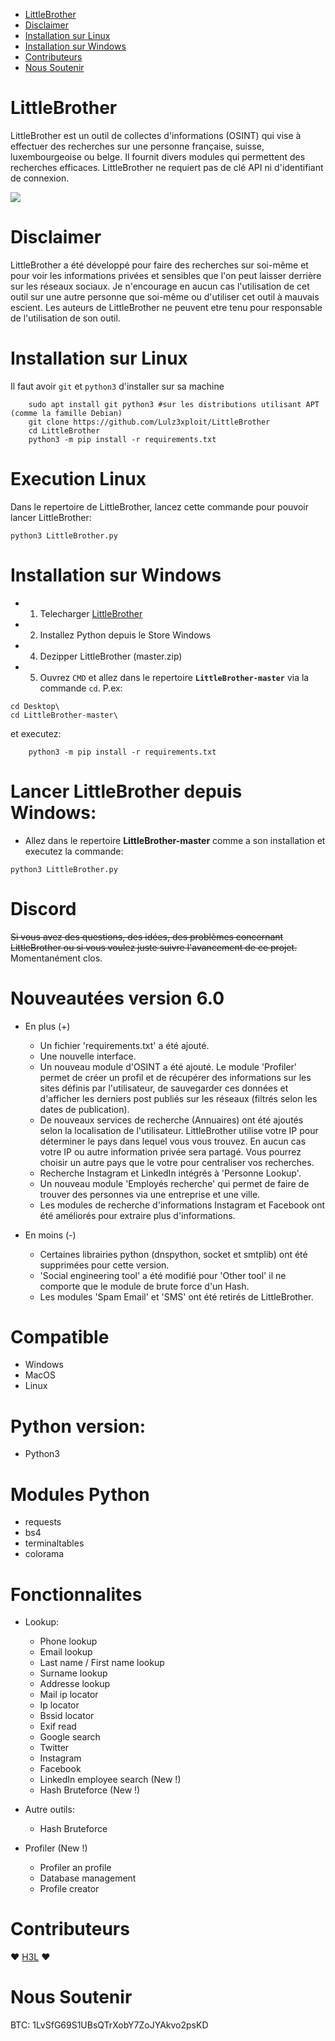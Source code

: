 * [LittleBrother](#LittleBrother)
* [Disclaimer](#Disclaimer)
* [Installation sur Linux](#Installation-sur-Linux)
* [Installation sur Windows](#Installation-sur-Windows)
* [Contributeurs](#Contributeurs)
* [Nous Soutenir](#Nous-Soutenir)

LittleBrother
=

LittleBrother est un outil de collectes d'informations (OSINT) qui vise à effectuer des recherches sur une personne française, suisse, luxembourgeoise ou belge. Il fournit divers modules qui permettent des recherches efficaces. LittleBrother ne requiert pas de clé API ni d'identifiant de connexion.

![](https://i.ibb.co/YdvfVPw/Capture.png)

Disclaimer
=
LittleBrother a été développé pour faire des recherches sur soi-même et pour voir les informations privées et sensibles que l'on peut laisser derrière sur les réseaux sociaux. Je n'encourage en aucun cas l'utilisation de cet outil sur une autre personne que soi-même ou d'utiliser cet outil à mauvais escient. Les auteurs de LittleBrother ne peuvent etre tenu pour responsable de l'utilisation de son outil.


Installation sur Linux
=
Il faut avoir `git` et `python3` d'installer sur sa machine
```
    sudo apt install git python3 #sur les distributions utilisant APT (comme la famille Debian)
    git clone https://github.com/Lulz3xploit/LittleBrother
    cd LittleBrother
    python3 -m pip install -r requirements.txt
```    

Execution Linux
=
Dans le repertoire de LittleBrother, lancez cette commande pour pouvoir lancer LittleBrother:
```
python3 LittleBrother.py
```

Installation sur Windows
=
- 1. Telecharger [LittleBrother](https://github.com/lulz3xploit/LittleBrother/archive/master.zip)
- 2. Installez Python depuis le Store Windows
- 4. Dezipper LittleBrother (master.zip)
- 5. Ouvrez `CMD` et allez dans le repertoire **`LittleBrother-master`** via la commande `cd`.
     P.ex: 
```
cd Desktop\
cd LittleBrother-master\
``` 
et executez:
```
    python3 -m pip install -r requirements.txt
```

Lancer LittleBrother depuis Windows:
=
- Allez dans le repertoire **LittleBrother-master** comme a son installation et executez la commande: 
```
python3 LittleBrother.py
```

Discord
=
~~Si vous avez des questions, des idées, des problèmes concernant LittleBrother ou si vous voulez juste suivre l'avancement de ce projet.~~
Momentanément clos.

Nouveautées version 6.0
=
- En plus (+)
	- Un fichier 'requirements.txt' a été ajouté.
	- Une nouvelle interface.
	- Un nouveau module d'OSINT a été ajouté. Le module 'Profiler' permet de créer un profil et de récupérer des informations sur les sites définis par l'utilisateur, de sauvegarder ces données et d'afficher les derniers post publiés sur les réseaux (filtrés selon les dates de publication).
	- De nouveaux services de recherche (Annuaires) ont été ajoutés selon la localisation de l'utilisateur. LittleBrother utilise votre IP pour déterminer le pays dans lequel vous vous trouvez. En aucun cas votre IP ou autre information privée sera partagé. Vous pourrez choisir un autre pays que le votre pour centraliser vos recherches.
	- Recherche Instagram et LinkedIn intégrés à 'Personne Lookup'.
	- Un nouveau module 'Employés recherche' qui permet de faire de trouver des personnes via une entreprise et une ville.
	- Les modules de recherche d'informations Instagram et Facebook ont été améliorés pour extraire plus d'informations.  

- En moins (-)
	- Certaines librairies python (dnspython, socket et smtplib) ont été supprimées pour cette version.
	- 'Social engineering tool' a été modifié pour 'Other tool' il ne comporte que le module de brute force d'un Hash.
	- Les modules 'Spam Email' et 'SMS' ont été retirés de LittleBrother.


Compatible
=
- Windows
- MacOS
- Linux

Python version:
=
- Python3

Modules Python
=
- requests
- bs4
- terminaltables
- colorama

Fonctionnalites
=
 - Lookup:
	- Phone lookup
	- Email lookup
	- Last name / First name lookup
	- Surname lookup
	- Addresse lookup
	- Mail ip locator
	- Ip locator
	- Bssid locator
	- Exif read
	- Google search
	- Twitter
	- Instagram
	- Facebook
	- LinkedIn employee search (New !)
	- Hash Bruteforce (New !)

 - Autre outils:

	- Hash Bruteforce

- Profiler (New !)
	- Profiler an profile
	- Database management
	- Profile creator

Contributeurs
=
❤️ [H3L](https://github.com/lrhel) ❤

Nous Soutenir
=
BTC: 1LvSfG69S1UBsQTrXobY7ZoJYAkvo2psKD
